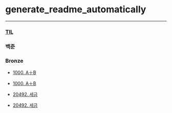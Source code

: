 # 
# generate_readme_automatically

---
### [TIL](./TIL/1001_hello.py)
### 백준

### Bronze
- [1000. A＋B](./%EB%B0%B1%EC%A4%80/Bronze/1000.%E2%80%85A%EF%BC%8BB/README.md)
- [1000. A＋B](./%EB%B0%B1%EC%A4%80/Bronze/1000.%E2%80%85A%EF%BC%8BB/A%EF%BC%8BB.py)

- [20492. 세금](./%EB%B0%B1%EC%A4%80/Bronze/20492.%E2%80%85%EC%84%B8%EA%B8%88/README.md)
- [20492. 세금](./%EB%B0%B1%EC%A4%80/Bronze/20492.%E2%80%85%EC%84%B8%EA%B8%88/%EC%84%B8%EA%B8%88.py)

